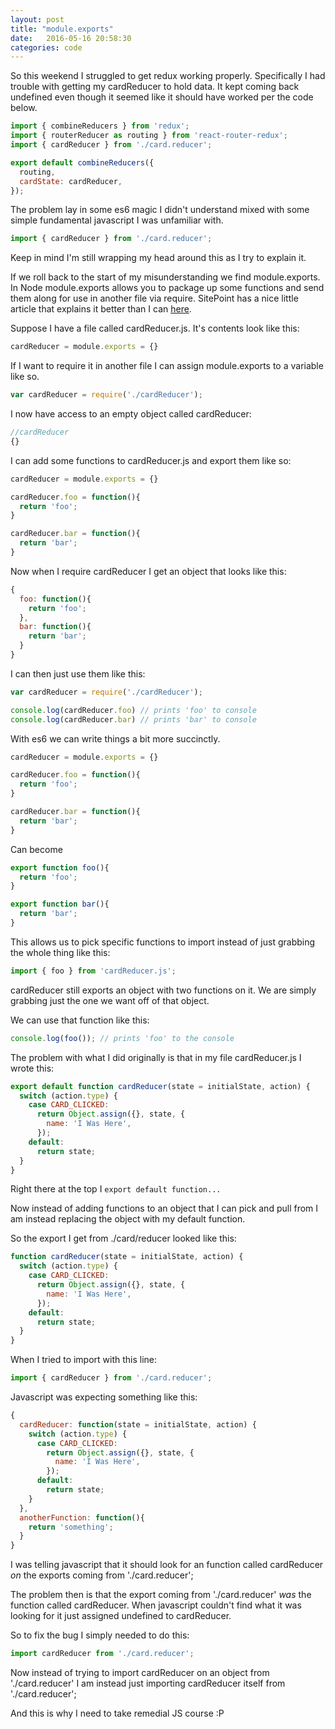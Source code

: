 ```yaml
---
layout: post
title: "module.exports"
date:   2016-05-16 20:58:30
categories: code
---
```


So this weekend I struggled to get redux working properly. Specifically I had trouble with getting my cardReducer to hold data. It kept coming back undefined even though it seemed like it should have worked per the code below.

```javascript
import { combineReducers } from 'redux';
import { routerReducer as routing } from 'react-router-redux';
import { cardReducer } from './card.reducer';

export default combineReducers({
  routing,
  cardState: cardReducer,
});
```

The problem lay in some es6 magic I didn't understand mixed with some simple fundamental javascript I was unfamiliar with.

```javascript
import { cardReducer } from './card.reducer';
```

Keep in mind I'm still wrapping my head around this as I try to explain it.

If we roll back to the start of my misunderstanding we find module.exports. In Node module.exports allows you to package up some functions and send them along for use in another file via require. SitePoint has a nice little article that explains it better than I can [here](https://www.sitepoint.com/understanding-module-exports-exports-node-js/).

Suppose I have a file called cardReducer.js. It's contents look like this:

```javascript
cardReducer = module.exports = {}
```

If I want to require it in another file I can assign module.exports to a variable like so.

```javascript
var cardReducer = require('./cardReducer');
```

I now have access to an empty object called cardReducer:

```javascript
//cardReducer
{}
```

I can add some functions to cardReducer.js and export them like so:

```javascript
cardReducer = module.exports = {}

cardReducer.foo = function(){
  return 'foo';
}

cardReducer.bar = function(){
  return 'bar';
}
```

Now when I require cardReducer I get an object that looks like this:

```javascript
{
  foo: function(){
    return 'foo';
  },
  bar: function(){
    return 'bar';
  }
}
```

I can then just use them like this:

```javascript
var cardReducer = require('./cardReducer');

console.log(cardReducer.foo) // prints 'foo' to console
console.log(cardReducer.bar) // prints 'bar' to console
```

With es6 we can write things a bit more succinctly.

```javascript
cardReducer = module.exports = {}

cardReducer.foo = function(){
  return 'foo';
}

cardReducer.bar = function(){
  return 'bar';
}
```

Can become

```javascript
export function foo(){
  return 'foo';
}

export function bar(){
  return 'bar';
}
```

This allows us to pick specific functions to import instead of just grabbing the whole thing like this:

```javascript
import { foo } from 'cardReducer.js';
```

cardReducer still exports an object with two functions on it. We are simply grabbing just the one we want off of that object.

We can use that function like this:

```javascript
console.log(foo()); // prints 'foo' to the console
```

The problem with what I did originally is that in my file cardReducer.js I wrote this:

```javascript
export default function cardReducer(state = initialState, action) {
  switch (action.type) {
    case CARD_CLICKED:
      return Object.assign({}, state, {
        name: 'I Was Here',
      });
    default:
      return state;
  }
}
```

Right there at the top I ```export default function...```

Now instead of adding functions to an object that I can pick and pull from I am instead replacing the object with my default function.

So the export I get from ./card/reducer looked like this:

```javascript
function cardReducer(state = initialState, action) {
  switch (action.type) {
    case CARD_CLICKED:
      return Object.assign({}, state, {
        name: 'I Was Here',
      });
    default:
      return state;
  }
}
```

When I tried to import with this line:

```javascript
import { cardReducer } from './card.reducer';
```

Javascript was expecting something like this:


```javascript
{
  cardReducer: function(state = initialState, action) {
    switch (action.type) {
      case CARD_CLICKED:
        return Object.assign({}, state, {
          name: 'I Was Here',
        });
      default:
        return state;
    }
  },
  anotherFunction: function(){
    return 'something';
  }
}
```

I was telling javascript that it should look for an function called cardReducer *on* the exports coming from './card.reducer';

The problem then is that the export coming from './card.reducer' *was* the function called cardReducer. When javascript couldn't find what it was looking for it just assigned undefined to cardReducer.

So to fix the bug I simply needed to do this:

```javascript
import cardReducer from './card.reducer';
```

Now instead of trying to import cardReducer on an object from './card.reducer' I am instead just importing cardReducer itself from './card.reducer';

And this is why I need to take remedial JS course :P
